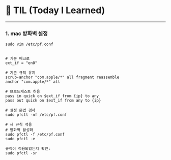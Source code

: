 # 📝 TIL (Today I Learned)

---

### 1. mac  방화벽 설정


```shell
sudo vim /etc/pf.conf


# 기본 매크로
ext_if = "en0"

# 기존 규칙 유지
scrub-anchor "com.apple/*" all fragment reassemble
anchor "com.apple/*" all

# 브로드캐스트 허용
pass in quick on $ext_if from {ip} to any
pass out quick on $ext_if from any to {ip}

# 설정 문법 검사
sudo pfctl -nf /etc/pf.conf

# 새 규칙 적용
# 방화벽 활성화
sudo pfctl -f /etc/pf.conf
sudo pfctl -e

규칙이 적용되었는지 확인:
sudo pfctl -sr
```
